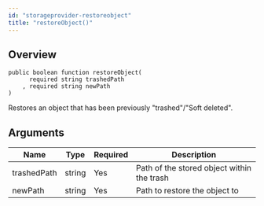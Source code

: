 ```yaml
---
id: "storageprovider-restoreobject"
title: "restoreObject()"
---
```



## Overview




```luceescript
public boolean function restoreObject(
      required string trashedPath
    , required string newPath    
)
```

Restores an object that has been previously "trashed"/"Soft deleted".

## Arguments


<div class="table-responsive"><table class="table"><thead><tr><th>Name</th><th>Type</th><th>Required</th><th>Description</th></tr></thead><tbody><tr><td>trashedPath</td><td>string</td><td>Yes</td><td>Path of the stored object within the trash</td></tr><tr><td>newPath</td><td>string</td><td>Yes</td><td>Path to restore the object to</td></tr></tbody></table></div>